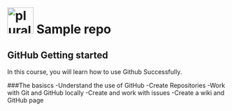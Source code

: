 # <a href='http://pluralsight.com'><img src='https//gillcleerenpluralsight.blob.core.windows.net/files/pluralsight.png' height='60' alt='pluralsight logo' /></a> Sample repo

## GitHub Getting started
In this course, you will learn how to use Github Successfully.

###The basiscs
-Understand the use of GitHub
-Create Repositories
-Work with Git and GitHub locally
-Create and work with issues
-Create a wiki and GitHub page
